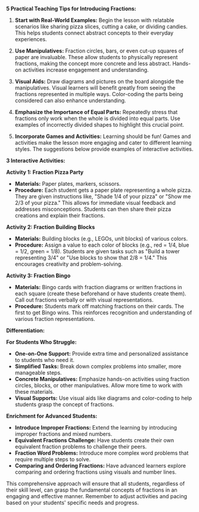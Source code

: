 **5 Practical Teaching Tips for Introducing Fractions:**

1. **Start with Real-World Examples:** Begin the lesson with relatable scenarios like sharing pizza slices, cutting a cake, or dividing candies. This helps students connect abstract concepts to their everyday experiences.

2. **Use Manipulatives:**  Fraction circles, bars, or even cut-up squares of paper are invaluable.  These allow students to physically represent fractions, making the concept more concrete and less abstract.  Hands-on activities increase engagement and understanding.

3. **Visual Aids:**  Draw diagrams and pictures on the board alongside the manipulatives. Visual learners will benefit greatly from seeing the fractions represented in multiple ways.  Color-coding the parts being considered can also enhance understanding.

4. **Emphasize the Importance of Equal Parts:**  Repeatedly stress that fractions only work when the whole is divided into equal parts.  Use examples of incorrectly divided shapes to highlight this crucial point.

5. **Incorporate Games and Activities:**  Learning should be fun! Games and activities make the lesson more engaging and cater to different learning styles.  The suggestions below provide examples of interactive activities.


**3 Interactive Activities:**

**Activity 1: Fraction Pizza Party**

* **Materials:** Paper plates, markers, scissors.
* **Procedure:** Each student gets a paper plate representing a whole pizza.  They are given instructions like, "Shade 1/4 of your pizza" or "Show me 2/3 of your pizza."  This allows for immediate visual feedback and addresses misconceptions.  Students can then share their pizza creations and explain their fractions.

**Activity 2: Fraction Building Blocks**

* **Materials:** Building blocks (e.g., LEGOs, unit blocks) of various colors.
* **Procedure:**  Assign a value to each color of blocks (e.g., red = 1/4, blue = 1/2, green = 1/8).  Students are given tasks such as "Build a tower representing 3/4" or "Use blocks to show that 2/8 = 1/4."  This encourages creativity and problem-solving.

**Activity 3: Fraction Bingo**

* **Materials:** Bingo cards with fraction diagrams or written fractions in each square (create these beforehand or have students create them).  Call out fractions verbally or with visual representations.
* **Procedure:** Students mark off matching fractions on their cards. The first to get Bingo wins.  This reinforces recognition and understanding of various fraction representations.


**Differentiation:**

**For Students Who Struggle:**

* **One-on-One Support:** Provide extra time and personalized assistance to students who need it.
* **Simplified Tasks:** Break down complex problems into smaller, more manageable steps.
* **Concrete Manipulatives:** Emphasize hands-on activities using fraction circles, blocks, or other manipulatives.  Allow more time to work with these materials.
* **Visual Supports:** Use visual aids like diagrams and color-coding to help students grasp the concept of fractions.


**Enrichment for Advanced Students:**

* **Introduce Improper Fractions:** Extend the learning by introducing improper fractions and mixed numbers.
* **Equivalent Fractions Challenge:** Have students create their own equivalent fraction problems to challenge their peers.
* **Fraction Word Problems:** Introduce more complex word problems that require multiple steps to solve.
* **Comparing and Ordering Fractions:**  Have advanced learners explore comparing and ordering fractions using visuals and number lines.


This comprehensive approach will ensure that all students, regardless of their skill level, can grasp the fundamental concepts of fractions in an engaging and effective manner. Remember to adjust activities and pacing based on your students' specific needs and progress.
